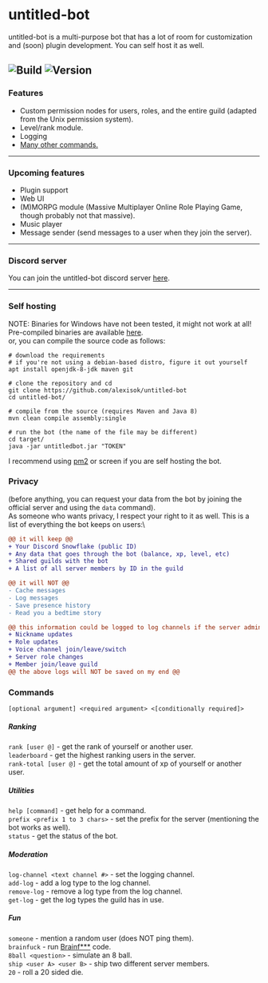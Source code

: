 # untitled-bot

untitled-bot is a multi-purpose bot that
has a lot of room for customization and
(soon) plugin development.  You can self host it as well.

![Build](https://github.com/AlexIsOK/untitled-bot/workflows/Java%20CI%20with%20Maven%20(UBUNTU)/badge.svg)
![Version](https://img.shields.io/badge/version-1.3-blue)
---

### Features
* Custom permission nodes for users, roles, and the entire guild (adapted from the Unix permission system).
* Level/rank module.
* Logging
* <a href="#commands">Many other commands.</a>

---
### Upcoming features
* Plugin support
* Web UI
* (M)MORPG module (Massive Multiplayer Online Role Playing Game, though probably not that massive).
* Music player
* Message sender (send messages to a user when they join the server).
---
### Discord server
You can join the untitled-bot discord server [here](https://alexisok.dev/ub/discord.html).

---
### Self hosting
NOTE: Binaries for Windows have not been tested, it might not work at all!\
Pre-compiled binaries are available [here](https://github.com/AlexIsOK/untitled-bot/releases/latest). \
or, you can compile the source code as follows:
```console
# download the requirements
# if you're not using a debian-based distro, figure it out yourself
apt install openjdk-8-jdk maven git

# clone the repository and cd
git clone https://github.com/alexisok/untitled-bot
cd untitled-bot/

# compile from the source (requires Maven and Java 8)
mvn clean compile assembly:single

# run the bot (the name of the file may be different)
cd target/
java -jar untitledbot.jar "TOKEN"
```

I recommend using [pm2](https://github.com/Unitech/pm2) or screen
if you are self hosting the bot.

### Privacy
(before anything, you can request your data from the bot by joining the official server and using the `data` command).\
As someone who wants privacy, I respect your right to it as well.  This is a list of everything the bot keeps on users:\

```diff
@@ it will keep @@
+ Your Discord Snowflake (public ID)
+ Any data that goes through the bot (balance, xp, level, etc)
+ Shared guilds with the bot
+ A list of all server members by ID in the guild

@@ it will NOT @@
- Cache messages
- Log messages
- Save presence history
- Read you a bedtime story

@@ this information could be logged to log channels if the server admins set it up @@
+ Nickname updates
+ Role updates
+ Voice channel join/leave/switch
+ Server role changes
+ Member join/leave guild
@@ the above logs will NOT be saved on my end @@
```

### Commands
<a id="commands"></a>

`[optional argument] <required argument> <[conditionally required]>`

##### Ranking
`rank [user @]` - get the rank of yourself or another user.\
`leaderboard` - get the highest ranking users in the server.\
`rank-total [user @]` - get the total amount of xp of yourself or another user.

##### Utilities
`help [command]` - get help for a command.\
`prefix <prefix 1 to 3 chars>` - set the prefix for the server (mentioning the bot works as well).\
`status` - get the status of the bot.

##### Moderation
`log-channel <text channel #>` - set the logging channel.\
`add-log` - add a log type to the log channel.\
`remove-log` - remove a log type from the log channel.\
`get-log` - get the log types the guild has in use.

##### Fun
`someone` - mention a random user (does NOT ping them).\
`brainfuck` - run [Brainf***](https://en.wikipedia.org/wiki/Brainfuck) code.\
`8ball <question>` - simulate an 8 ball.\
`ship <user A> <user B>` - ship two different server members.\
`20` - roll a 20 sided die.
